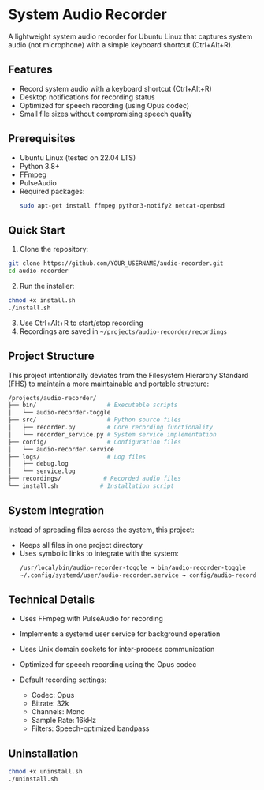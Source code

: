 # System Audio Recorder

A lightweight system audio recorder for Ubuntu Linux that captures system audio (not microphone) with a simple keyboard shortcut (Ctrl+Alt+R).

## Features

- Record system audio with a keyboard shortcut (Ctrl+Alt+R)
- Desktop notifications for recording status
- Optimized for speech recording (using Opus codec)
- Small file sizes without compromising speech quality

## Prerequisites

- Ubuntu Linux (tested on 22.04 LTS)
- Python 3.8+
- FFmpeg
- PulseAudio
- Required packages:
  ```bash
  sudo apt-get install ffmpeg python3-notify2 netcat-openbsd
  ```

## Quick Start

1. Clone the repository:

```bash
git clone https://github.com/YOUR_USERNAME/audio-recorder.git
cd audio-recorder
```

2. Run the installer:

```bash
chmod +x install.sh
./install.sh
```

3. Use Ctrl+Alt+R to start/stop recording
4. Recordings are saved in `~/projects/audio-recorder/recordings`

## Project Structure
This project intentionally deviates from the Filesystem Hierarchy Standard (FHS) to maintain a more maintainable and portable structure:
```bash
/projects/audio-recorder/
├── bin/                    # Executable scripts
│   └── audio-recorder-toggle
├── src/                    # Python source files
│   ├── recorder.py         # Core recording functionality
│   └── recorder_service.py # System service implementation
├── config/                 # Configuration files
│   └── audio-recorder.service
├── logs/                   # Log files
│   ├── debug.log
│   └── service.log
├── recordings/            # Recorded audio files
└── install.sh            # Installation script
```

## System Integration
Instead of spreading files across the system, this project:

- Keeps all files in one project directory
- Uses symbolic links to integrate with the system:
    ```bash
    /usr/local/bin/audio-recorder-toggle → bin/audio-recorder-toggle
    ~/.config/systemd/user/audio-recorder.service → config/audio-recorder.service
    ```

## Technical Details

- Uses FFmpeg with PulseAudio for recording
- Implements a systemd user service for background operation
- Uses Unix domain sockets for inter-process communication
- Optimized for speech recording using the Opus codec
- Default recording settings:

    - Codec: Opus
    - Bitrate: 32k
    - Channels: Mono
    - Sample Rate: 16kHz
    - Filters: Speech-optimized bandpass

## Uninstallation

```bash
chmod +x uninstall.sh
./uninstall.sh
```